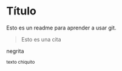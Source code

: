 # Título

Esto es un readme para aprender a usar git.

>Esto es una cita

 negrita

<sup> texto chiquito </sup>


